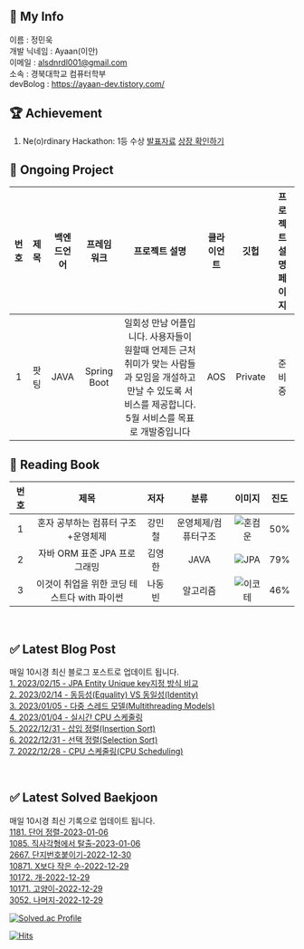## :information_desk_person: My Info
이름 : 정민욱 </br>
개발 닉네임 :  Ayaan(이안)</br>
이메일 : alsdnrdl001@gmail.com</br>
소속 : 경북대학교 컴퓨터학부</br>
devBolog : https://ayaan-dev.tistory.com/</br>

## :trophy: Achievement
1. Ne(o)rdinary Hackathon: 1등 수상
[발표자료](https://www.miricanvas.com/ko/v/11f5vy2)
[상장 확인하기](https://drive.google.com/file/d/1lIbfyaiX8vsT9ZIpNFewcprSOEZ4697D/view?usp=sharing)
## :memo: Ongoing Project
|번호| 제목 | 백엔드언어 | 프레임워크 | 프로젝트 설명| 클라이언트 | 깃헙 | 프로젝트 설명페이지 |
|:-:|:-:|:-:|:-:|:-:|:-:|:-:|:-:|
|1| 팟팅 | JAVA | Spring Boot | 일회성 만남 어플입니다. 사용자들이 원할때 언제든 근처 취미가 맞는 사람들과 모임을 개설하고 만날 수 있도록 서비스를 제공합니다. 5월 서비스를 목표로 개발중입니다| AOS | Private| 준비중|

## :green_book: Reading Book
|번호| 제목|저자| 분류 | 이미지 | 진도 |
|:-:|:-:|:-:|:-:|:-:|:-:|
|1|혼자 공부하는 컴퓨터 구조+운영체제|강민철|운영체제/컴퓨터구조|![혼컴운](https://encrypted-tbn0.gstatic.com/shopping?q=tbn:ANd9GcSD5jKvCZwQWzNq3r3pTeiewPFwdAs0JFSEy79HPRplqqnDGyjcVq7ilPF0W50xMbI-q6cdIrOqKXI&usqp=CAc)| 50% |
|2|자바 ORM 표준 JPA 프로그래밍|김영한|JAVA|![JPA](https://encrypted-tbn0.gstatic.com/shopping?q=tbn:ANd9GcQBikRXsqteoGn7DkXgFmJBc-ymt-HuBvjGMDuPPyhYZ4pWkISenTwl5x-umkIC-yhqIvZJu90dJM4&usqp=CAc)| 79% |
|3|이것이 취업을 위한 코딩 테스트다 with 파이썬|나동빈| 알고리즘 | ![이코테](https://encrypted-tbn0.gstatic.com/images?q=tbn:ANd9GcQrf7GdbuunEPB-4I1Gmc5mmmVS4FUudDyEtQ&usqp=CAU)| 46% |
<!-- </div> -->
</br>
<!-- Start blog -->

## ✅ Latest Blog Post

매일 10시경 최신 블로그 포스트로 업데이트 됩니다.</br>
[1. 2023/02/15 - JPA Entity Unique key지정 방식 비교](https://ayaan-dev.tistory.com/11) <br/>
[2. 2023/02/14 - 동등성(Equality) VS 동일성(Identity)](https://ayaan-dev.tistory.com/10) <br/>
[3. 2023/01/05 - 다중 스레드 모델(Multithreading Models)](https://ayaan-dev.tistory.com/9) <br/>
[4. 2023/01/04 - 실시간 CPU 스케줄링](https://ayaan-dev.tistory.com/8) <br/>
[5. 2022/12/31 - 삽입 정렬(Insertion Sort)](https://ayaan-dev.tistory.com/7) <br/>
[6. 2022/12/31 - 선택 정렬(Selection Sort)](https://ayaan-dev.tistory.com/6) <br/>
[7. 2022/12/28 - CPU 스케줄링(CPU Scheduling)](https://ayaan-dev.tistory.com/5) <br/>

<!-- End blog -->
</br>

<!-- Start BaekJoon -->

## ✅ Latest Solved Baekjoon

매일 10시경 최신 기록으로 업데이트 됩니다.</br>
[1181. 단어 정렬-2023-01-06](https://www.acmicpc.net//problem/1181) <br/>
[1085. 직사각형에서 탈출-2023-01-06](https://www.acmicpc.net//problem/1085) <br/>
[2667. 단지번호붙이기-2022-12-30](https://www.acmicpc.net//problem/2667) <br/>
[10871. X보다 작은 수-2022-12-29](https://www.acmicpc.net//problem/10871) <br/>
[10172. 개-2022-12-29](https://www.acmicpc.net//problem/10172) <br/>
[10171. 고양이-2022-12-29](https://www.acmicpc.net//problem/10171) <br/>
[3052. 나머지-2022-12-29](https://www.acmicpc.net//problem/3052) <br/>

<!-- End BaekJoon -->
[![Solved.ac Profile](http://mazassumnida.wtf/api/v2/generate_badge?boj=alsdnrdl01)](https://solved.ac/alsdnrdl01/)

[![Hits](https://hits.seeyoufarm.com/api/count/incr/badge.svg?url=https%3A%2F%2Fgithub.com%2FJ-MU&count_bg=%230C9BF7&title_bg=%2369D2F7&icon=&icon_color=%23E7E7E7&title=hits&edge_flat=false)](https://hits.seeyoufarm.com)
